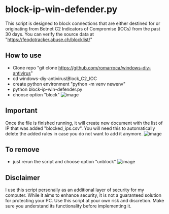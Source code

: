 # block-ip-win-defender.py

This script is designed to block connections that are either destined for or 
originating from Botnet C2 Indicators of Compromise (IOCs) from the past 30 days. 
You can verify the source data at "https://feodotracker.abuse.ch/blocklist/"

## How to use 
- Clone repo "git clone https://github.com/romarroca/windows-diy-antivirus"
- cd windows-diy-antivirus\Block_C2_IOC
- create python environment "python -m venv newenv"
- python block-ip-win-defender.py
- choose option "block"
![image](https://github.com/romarroca/windows-diy-antivirus/assets/87074019/da2b458c-5f3f-4ff7-98ce-aec5828f0b94)

## Important
Once the file is finished running, it will create new document with the list of IP that was added "blocked_ips.csv".
You will need this to automatically delete the added rules in case you do not want to add it anymore.
![image](https://github.com/romarroca/windows-diy-antivirus/assets/87074019/7d1c54ad-5e69-4e99-8311-6fb147321645)


## To remove
- just rerun the script and choose option "unblock"
![image](https://github.com/romarroca/windows-diy-antivirus/assets/87074019/055daf0b-3274-4c3f-a70e-fe51b59de619)


## Disclaimer
I use this script personally as an additional layer of security for my 
computer. While it aims to enhance security, it is not a guaranteed 
solution for protecting your PC. Use this script at your own risk and discretion. 
Make sure you understand its functionality before implementing it.
